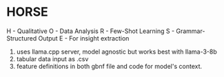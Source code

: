 # HORSE
H - Qualitative
O - Data Analysis
R - Few-Shot Learning
S - Grammar-Structured Output
E - For insight extraction

1. uses llama.cpp server, model agnostic but works best with llama-3-8b
2. tabular data input as .csv
3. feature definitions in both gbnf file and code for model's context.

